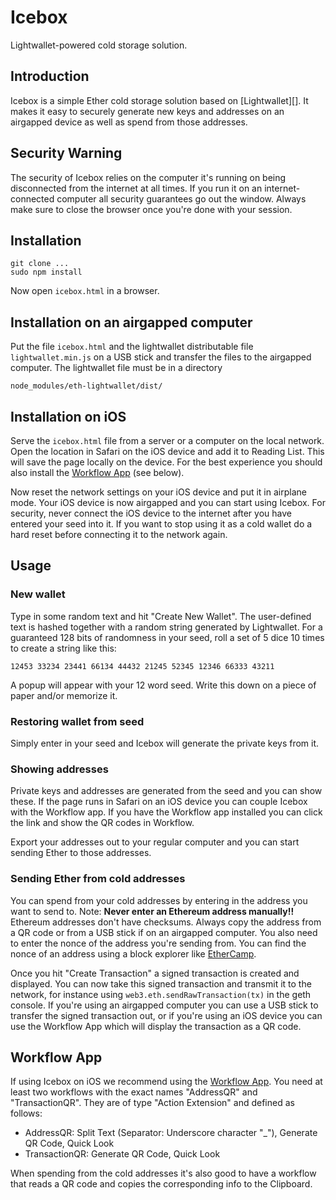 # Icebox

Lightwallet-powered cold storage solution.

## Introduction

Icebox is a simple Ether cold storage solution based on
[Lightwallet][]. It makes it easy to securely generate new keys and
addresses on an airgapped device as well as spend from those
addresses.

## Security Warning

The security of Icebox relies on the computer it's running on being
disconnected from the internet at all times. If you run it on an
internet-connected computer all security guarantees go out the
window. Always make sure to close the browser once you're done with
your session.

## Installation

```
git clone ...
sudo npm install
```

Now open `icebox.html` in a browser.

## Installation on an airgapped computer

Put the file `icebox.html` and the lightwallet distributable file
`lightwallet.min.js` on a USB stick and transfer the files to the
airgapped computer. The lightwallet file must be in a directory

```
node_modules/eth-lightwallet/dist/
```

## Installation on iOS

Serve the `icebox.html` file from a server or a computer on the local
network. Open the location in Safari on the iOS device and add it to
Reading List. This will save the page locally on the device. For the
best experience you should also install the [Workflow
App](http://workflow.is) (see below).

Now reset the network settings on your iOS device and put it in
airplane mode. Your iOS device is now airgapped and you can start
using Icebox. For security, never connect the iOS device to the
internet after you have entered your seed into it. If you want to stop
using it as a cold wallet do a hard reset before connecting it to the
network again.

## Usage

### New wallet

Type in some random text and hit "Create New Wallet". The user-defined
text is hashed together with a random string generated by
Lightwallet. For a guaranteed 128 bits of randomness in your seed,
roll a set of 5 dice 10 times to create a string like this:

```
12453 33234 23441 66134 44432 21245 52345 12346 66333 43211
```

A popup will appear with your 12 word seed. Write this down on a piece
of paper and/or memorize it.

### Restoring wallet from seed

Simply enter in your seed and Icebox will generate the private keys
from it.

### Showing addresses

Private keys and addresses are generated from the seed and you can
show these. If the page runs in Safari on an iOS device you can couple
Icebox with the Workflow app. If you have the Workflow app installed
you can click the link and show the QR codes in Workflow.

Export your addresses out to your regular computer and you can start
sending Ether to those addresses.

### Sending Ether from cold addresses

You can spend from your cold addresses by entering in the address you
want to send to. Note: **Never enter an Ethereum address manually!!**
Ethereum addresses don't have checksums. Always copy the address from
a QR code or from a USB stick if on an airgapped computer. You also
need to enter the nonce of the address you're sending from. You can
find the nonce of an address using a block explorer like
[EtherCamp](http://ether.camp).

Once you hit "Create Transaction" a signed transaction is created and
displayed. You can now take this signed transaction and transmit it to
the network, for instance using `web3.eth.sendRawTransaction(tx)` in
the geth console. If you're using an airgapped computer you can use a
USB stick to transfer the signed transaction out, or if you're using
an iOS device you can use the Workflow App which will display the
transaction as a QR code.

## Workflow App

If using Icebox on iOS we recommend using the [Workflow
App](http://workflow.is). You need at least two workflows with the
exact names "AddressQR" and "TransactionQR". They are of type "Action
Extension" and defined as follows:

* AddressQR: Split Text (Separator: Underscore character "_"), Generate QR Code, Quick Look
* TransactionQR: Generate QR Code, Quick Look

When spending from the cold addresses it's also good to have a
workflow that reads a QR code and copies the corresponding info to the Clipboard.
